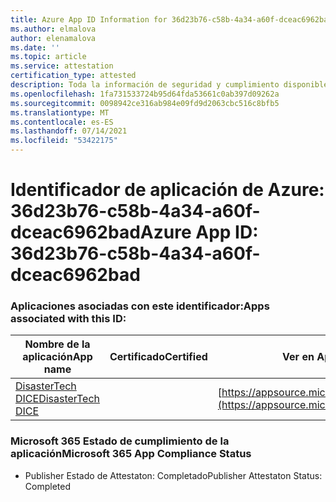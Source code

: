 ```yaml
---
title: Azure App ID Information for 36d23b76-c58b-4a34-a60f-dceac6962bad
ms.author: elmalova
author: elenamalova
ms.date: ''
ms.topic: article
ms.service: attestation
certification_type: attested
description: Toda la información de seguridad y cumplimiento disponible para 36d23b76-c58b-4a34-a60f-dceac6962bad.
ms.openlocfilehash: 1fa731533724b95d64fda53661c0ab397d09262a
ms.sourcegitcommit: 0098942ce316ab984e09fd9d2063cbc516c8bfb5
ms.translationtype: MT
ms.contentlocale: es-ES
ms.lasthandoff: 07/14/2021
ms.locfileid: "53422175"
---
```

# <a name="azure-app-id-36d23b76-c58b-4a34-a60f-dceac6962bad"></a><span data-ttu-id="cf710-103">Identificador de aplicación de Azure: 36d23b76-c58b-4a34-a60f-dceac6962bad</span><span class="sxs-lookup"><span data-stu-id="cf710-103">Azure App ID: 36d23b76-c58b-4a34-a60f-dceac6962bad</span></span>


### <a name="apps-associated-with-this-id"></a><span data-ttu-id="cf710-104">Aplicaciones asociadas con este identificador:</span><span class="sxs-lookup"><span data-stu-id="cf710-104">Apps associated with this ID:</span></span>
| <span data-ttu-id="cf710-105">**Nombre de la aplicación**</span><span class="sxs-lookup"><span data-stu-id="cf710-105">**App name**</span></span> | <span data-ttu-id="cf710-106">**Certificado**</span><span class="sxs-lookup"><span data-stu-id="cf710-106">**Certified**</span></span> | <span data-ttu-id="cf710-107">**Ver en AppSource**</span><span class="sxs-lookup"><span data-stu-id="cf710-107">**View in AppSource**</span></span> |
|-|-|-|
| [<span data-ttu-id="cf710-108">DisasterTech DICE</span><span class="sxs-lookup"><span data-stu-id="cf710-108">DisasterTech DICE</span></span>](https://docs.microsoft.com/en-us/microsoft-365-app-certification/forward/WA200001909) |  | [https://appsource.microsoft.com/product/office/WA200001909](https://appsource.microsoft.com/product/office/WA200001909) |

### <a name="microsoft-365-app-compliance-status"></a><span data-ttu-id="cf710-109">Microsoft 365 Estado de cumplimiento de la aplicación</span><span class="sxs-lookup"><span data-stu-id="cf710-109">Microsoft 365 App Compliance Status</span></span>
- <span data-ttu-id="cf710-110">Publisher Estado de Attestaton: Completado</span><span class="sxs-lookup"><span data-stu-id="cf710-110">Publisher Attestaton Status: Completed</span></span>
